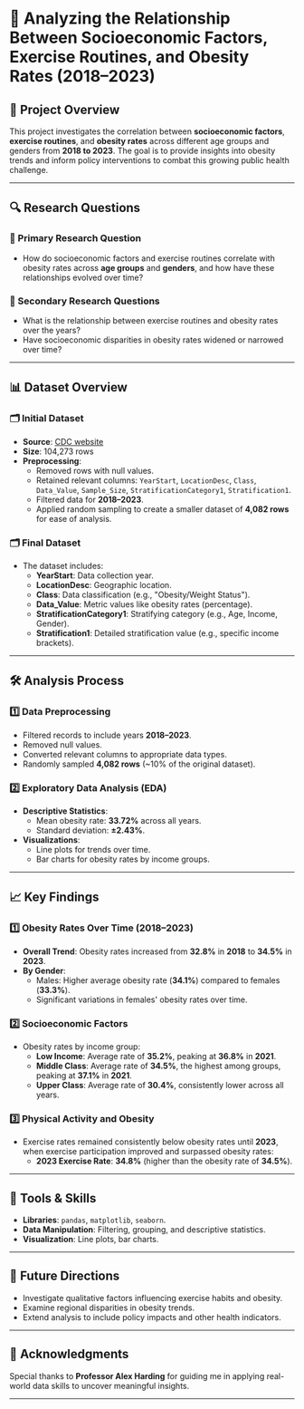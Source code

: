 # 🥗 Analyzing the Relationship Between Socioeconomic Factors, Exercise Routines, and Obesity Rates (2018–2023)

## 🚀 Project Overview

This project investigates the correlation between **socioeconomic factors**, **exercise routines**, and **obesity rates** across different age groups and genders from **2018 to 2023**. The goal is to provide insights into obesity trends and inform policy interventions to combat this growing public health challenge.

---

## 🔍 Research Questions

### 📌 Primary Research Question
- How do socioeconomic factors and exercise routines correlate with obesity rates across **age groups** and **genders**, and how have these relationships evolved over time?

### 📌 Secondary Research Questions
- What is the relationship between exercise routines and obesity rates over the years?
- Have socioeconomic disparities in obesity rates widened or narrowed over time?

---

## 📊 Dataset Overview

### 🗂 Initial Dataset
- **Source**: [CDC website](https://data.cdc.gov/)
- **Size**: 104,273 rows
- **Preprocessing**:
  - Removed rows with null values.
  - Retained relevant columns: `YearStart`, `LocationDesc`, `Class`, `Data_Value`, `Sample_Size`, `StratificationCategory1`, `Stratification1`.
  - Filtered data for **2018–2023**.
  - Applied random sampling to create a smaller dataset of **4,082 rows** for ease of analysis.

### 🗂 Final Dataset
- The dataset includes:
  - **YearStart**: Data collection year.
  - **LocationDesc**: Geographic location.
  - **Class**: Data classification (e.g., "Obesity/Weight Status").
  - **Data_Value**: Metric values like obesity rates (percentage).
  - **StratificationCategory1**: Stratifying category (e.g., Age, Income, Gender).
  - **Stratification1**: Detailed stratification value (e.g., specific income brackets).

---

## 🛠 Analysis Process

### 1️⃣ Data Preprocessing
- Filtered records to include years **2018–2023**.
- Removed null values.
- Converted relevant columns to appropriate data types.
- Randomly sampled **4,082 rows** (~10% of the original dataset).

### 2️⃣ Exploratory Data Analysis (EDA)
- **Descriptive Statistics**:
  - Mean obesity rate: **33.72%** across all years.
  - Standard deviation: **±2.43%**.
- **Visualizations**:
  - Line plots for trends over time.
  - Bar charts for obesity rates by income groups.

---

## 📈 Key Findings

### 1️⃣ Obesity Rates Over Time (2018–2023)
- **Overall Trend**: Obesity rates increased from **32.8%** in **2018** to **34.5%** in **2023**.
- **By Gender**:
  - Males: Higher average obesity rate (**34.1%**) compared to females (**33.3%**).
  - Significant variations in females' obesity rates over time.

### 2️⃣ Socioeconomic Factors
- Obesity rates by income group:
  - **Low Income**: Average rate of **35.2%**, peaking at **36.8%** in **2021**.
  - **Middle Class**: Average rate of **34.5%**, the highest among groups, peaking at **37.1%** in **2021**.
  - **Upper Class**: Average rate of **30.4%**, consistently lower across all years.

### 3️⃣ Physical Activity and Obesity
- Exercise rates remained consistently below obesity rates until **2023**, when exercise participation improved and surpassed obesity rates:
  - **2023 Exercise Rate**: **34.8%** (higher than the obesity rate of **34.5%**).

---

## 📂 Tools & Skills
- **Libraries**: `pandas`, `matplotlib`, `seaborn`.
- **Data Manipulation**: Filtering, grouping, and descriptive statistics.
- **Visualization**: Line plots, bar charts.

---

## 🔮 Future Directions
- Investigate qualitative factors influencing exercise habits and obesity.
- Examine regional disparities in obesity trends.
- Extend analysis to include policy impacts and other health indicators.

---

## 🙏 Acknowledgments
Special thanks to **Professor Alex Harding** for guiding me in applying real-world data skills to uncover meaningful insights.

---


